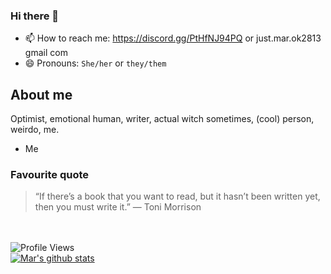 <html><script async src="https://pagead2.googlesyndication.com/pagead/js/adsbygoogle.js?client=ca-pub-5016013452104530"
     crossorigin="anonymous"></script></html>
     
     
### Hi there 👋

- 📫 How to reach me: https://discord.gg/PtHfNJ94PQ or just.mar.ok2813 <at> gmail <dot> com
- 😄 Pronouns: `She/her` or `they/them`


## About me
Optimist, emotional human, writer, actual witch sometimes, (cool) person, weirdo, me.
- Me
### Favourite quote
> “If there’s a book that you want to read, but it hasn’t been written yet, then you must write it.”
> ― Toni Morrison


<br></br>
<h align = "left"><img src = "https://komarev.com/ghpvc/?username=mar-on-github" alt = "Profile Views" /></h><br>
[![Mar's github stats](https://github-readme-stats.vercel.app/api?username=mar-on-github&count_private=true&show_icons=true)](https://github.com/mar-on-github)
